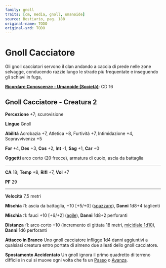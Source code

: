 ```yaml
---
family: gnoll
traits: [cm, media, gnoll, umanoide]
source: Bestiario, pag. 188
original-name: TODO
original-srd: TODO
---
```


# Gnoll Cacciatore

Gli gnoll cacciatori servono il clan andando a caccia di prede nelle zone
selvagge, conducendo razzie lungo le strade più frequentate e inseguendo gli
schiavi in fuga,

**[Ricordare Conoscenze - Umanoide (Società)](/azioni/abilita/ricordare-conoscenze)**:
CD 16

## Gnoll Cacciatore - Creatura 2

**Percezione** +7; scurovisione

**Lingue** Gnoll

**Abilità** Acrobazia +7, Atletica +8, Furtività +7, Intimidazione +4,
Sopravvivenza +5

**For** +4, **Des** +3, **Cos** +2, **Int** -1, **Sag** +1, **Car** +0

**Oggetti** arco corto (20 frecce), armatura di cuoio, ascia da battaglia

---

**CA** 18; **Temp** +8, **Rifl** +7, **Vol** +7

**PF** 29

---

**Velocità** 7,5 metri

**Mischia** :1: ascia da battaglia, +10 \[+5/+0] ([spazzare](/tratti/spazzare)),
**Danni** 1d8+4 taglienti

**Mischia** :1: fauci +10 \[+6/+2] ([agile](/tratti/agile)), **Danni** 1d8+2
perforanti

**Distanza** :1: arco corto +10 (incremento di gittata 18 metri,
[micidiale 1d10](/tratti/micidiale)), **Danni** 1d6 perforanti

**Attacco in Branco** Uno gnoll cacciatore infligge 1d4 danni aggiuntivi a
qualsiasi creatura entro portata di almeno due alleati dello gnoll cacciatore.

**Spostamento Accidentato** Un gnoll ignora il primo quadretto di terreno
difficile in cui si muove ogni volta che fa un [Passo](/azioni/base/passo) o
[Avanza](/azioni/base/avanzare).
